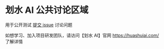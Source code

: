 # 划水 AI 公共讨论区域

用于公开测试 [提交 issue](https://github.com/huashui-ai/public-discussion/issues) 讨论问题

如想学习、加入项目研发团队，请访问【划水 AI】官网 https://huashuiai.com/ 了解详情
